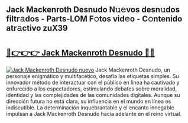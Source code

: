 ## Jack Mackenroth Desnudo N𝚞𝚎vos desn𝚞dos filtr𝚊dos - Parts-LOM F𝚘tos vid𝚎o - C𝚘ntenido atr𝚊ctivo zuX39

# <h2><a href="http://mb6eap.tromn.icu/?c=Jack+Mackenroth+Desnudo">🔗👉👉👉 Jack Mackenroth Desnudo 🔗🔗</a></h2>

[![Jack Mackenroth Desnudo nuevo](https://i.imgur.com/pEAQMta.gif)](http://mb6eap.tromn.icu/?c=Jack+Mackenroth+Desnudo)
Jack Mackenroth Desnudo, un personaje enigmático y multifacético, desafía las etiquetas simples. Su innovador método de interactuar con el público en línea ha cautivado y enfurecido a los espectadores, estimulando debates sobre moralidad, identidad y las complejidades de las comunidades digitales. Aunque su dirección futura no está clara, su influencia en el mundo en línea es indiscutible. La determinación inquebrantable y el encanto innegable impulsan a Jack Mackenroth Desnudo hacia adelante en el reino virtual.
